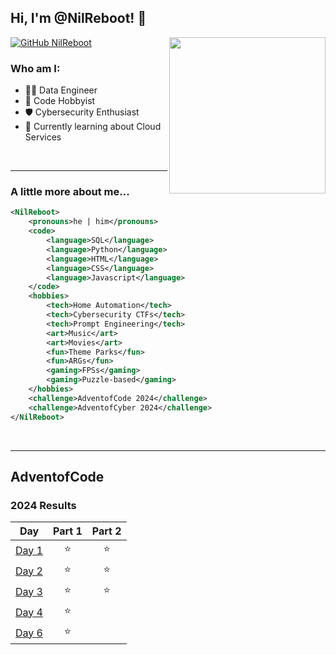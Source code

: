 ## Hi, I'm @NilReboot! 👋

<img align='right' src="https://www.therevolverclub.com/cdn/shop/articles/My_project-1_82ea3a15-2a62-464b-b44b-590738e28dcc.png?v=1685435671&width=1200" width="250">

[![GitHub NilReboot](https://img.shields.io/github/followers/NilReboot?label=follow&style=social)](https://github.com/NilReboot)

### Who am I:

- 👨‍💻 Data Engineer
- 🐍 Code Hobbyist
- 🛡️ Cybersecurity Enthusiast
- 🌱 Currently learning about Cloud Services


<br/>

--- 
### A little more about me...  


```xml
<NilReboot>
    <pronouns>he | him</pronouns>
    <code>
        <language>SQL</language>
        <language>Python</language>
        <language>HTML</language>
        <language>CSS</language>
        <language>Javascript</language>
    </code>
    <hobbies>
        <tech>Home Automation</tech>
        <tech>Cybersecurity CTFs</tech>
        <tech>Prompt Engineering</tech>
        <art>Music</art>
        <art>Movies</art>
        <fun>Theme Parks</fun>
        <fun>ARGs</fun>
        <gaming>FPSs</gaming>
        <gaming>Puzzle-based</gaming>
    </hobbies>
    <challenge>AdventofCode 2024</challenge>
    <challenge>AdventofCyber 2024</challenge>
</NilReboot>
```
<br/>

---

## AdventofCode

<!--- advent_readme_stars table --->
### 2024 Results

| Day | Part 1 | Part 2 |
| :---: | :---: | :---: |
| [Day 1](https://adventofcode.com/2024/day/1) | ⭐ | ⭐ |
| [Day 2](https://adventofcode.com/2024/day/2) | ⭐ | ⭐ |
| [Day 3](https://adventofcode.com/2024/day/3) | ⭐ | ⭐ |
| [Day 4](https://adventofcode.com/2024/day/4) | ⭐ |   |
| [Day 6](https://adventofcode.com/2024/day/6) | ⭐ |   |
<!--- advent_readme_stars table --->
